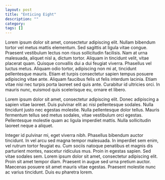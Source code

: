 ```yaml
---
layout: post
title: "Enticing Eight"
description: ""
category: 
tags: []
---
```


Lorem ipsum dolor sit amet, consectetur adipiscing elit. Nullam bibendum tortor vel metus mattis elementum. Sed sagittis at ligula vitae congue. Praesent vestibulum lectus non risus sollicitudin facilisis. Nam at urna malesuada, aliquet nisl a, dictum tortor. Aliquam in tincidunt velit, vitae placerat quam. Quisque convallis dui a dui feugiat viverra. Phasellus vel luctus metus. Aliquam odio tortor, adipiscing non mi at, tincidunt pellentesque mauris. Etiam et turpis consectetur sapien tempus posuere adipiscing vitae ante. Aliquam faucibus felis ut felis interdum lacinia. Etiam vitae nisi nec turpis porta laoreet sed quis ante. Curabitur id ultricies orci. In mauris nunc, euismod quis scelerisque eu, ornare et libero.

<!--more-->

Lorem ipsum dolor sit amet, consectetur adipiscing elit. Donec adipiscing a sapien vitae laoreet. Duis pulvinar elit ac nisi pellentesque sodales. Nulla tincidunt justo nec egestas molestie. Nulla pellentesque dolor tellus. Mauris fermentum tellus sed metus sodales, vitae vestibulum orci egestas. Pellentesque molestie quam ac ligula imperdiet mattis. Nulla sollicitudin laoreet neque a aliquet.

Integer id pulvinar mi, eget viverra nibh. Phasellus bibendum auctor tincidunt. In vel arcu sed magna tempor malesuada. In imperdiet sem enim, vel rutrum tortor feugiat eu. Cum sociis natoque penatibus et magnis dis parturient montes, nascetur ridiculus mus. Proin in egestas sapien. Sed vitae sodales sem. Lorem ipsum dolor sit amet, consectetur adipiscing elit. Proin sit amet tempor diam. Praesent in augue sed urna pretium auctor. Maecenas posuere sit amet mauris vitae egestas. Praesent molestie nunc ac varius tincidunt. Duis eu pharetra lorem.